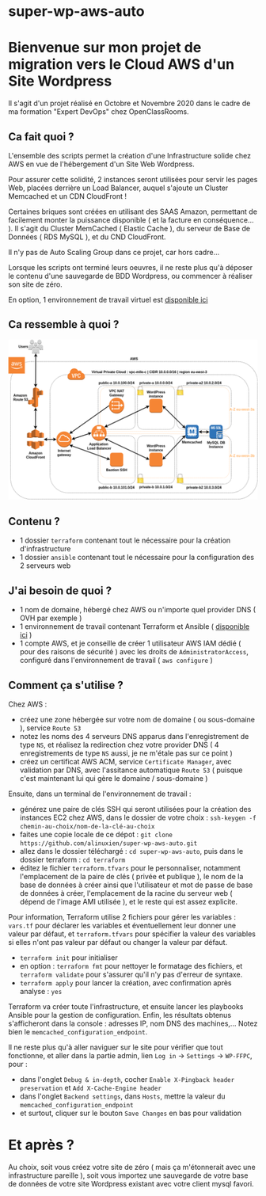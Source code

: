 # super-wp-aws-auto

# Bienvenue sur mon projet de migration vers le Cloud AWS d'un Site Wordpress
Il s'agit d'un projet réalisé en Octobre et Novembre 2020 dans le cadre de ma formation "Expert DevOps" chez OpenClassRooms.

## Ca fait quoi ?
L'ensemble des scripts permet la création d'une Infrastructure solide chez AWS en vue de l'hébergement d'un Site Web Wordpress.

Pour assurer cette solidité, 2 instances seront utilisées pour servir les pages Web, placées derrière un Load Balancer, auquel s'ajoute un Cluster Memcached et un CDN CloudFront !

Certaines briques sont créées en utilisant des SAAS Amazon, permettant de facilement monter la puissance disponible ( et la facture en conséquence... ). Il s'agit du Cluster MemCached ( Elastic Cache ), du serveur de Base de Données ( RDS MySQL ), et du CND CloudFront.

Il n'y pas de Auto Scaling Group dans ce projet, car hors cadre...

Lorsque les scripts ont terminé leurs oeuvres, il ne reste plus qu'à déposer le contenu d'une sauvegarde de BDD Wordpress, ou commencer à réaliser son site de zéro.

En option, 1 environnement de travail virtuel est [disponible ici](https://github.com/alinuxien/terraform)

## Ca ressemble à quoi ?
![Vue Globale de l'Infrastructure Cloud](https://github.com/alinuxien/super-wp-aws-auto/raw/main/MlleC%20Global.png)

## Contenu ?
- 1 dossier `terraform` contenant tout le nécessaire pour la création d'infrastructure
- 1 dossier `ansible` contenant tout le nécessaire pour la configuration des 2 serveurs web
 
## J'ai besoin de quoi ?
- 1 nom de domaine, hébergé chez AWS ou n'importe quel provider DNS ( OVH par exemple )
- 1 environnement de travail contenant Terraform et Ansible ( [disponible ici](https://github.com/alinuxien/terraform) )
- 1 compte AWS, et je conseille de créer 1 utilisateur AWS IAM dédié ( pour des raisons de sécurité ) avec les droits de `AdministratorAccess`, configuré dans l'environnement de travail ( `aws configure` )

## Comment ça s'utilise ?
Chez AWS : 

- créez une zone hébergée sur votre nom de domaine ( ou sous-domaine ), service `Route 53`
- notez les noms des 4 serveurs DNS apparus dans l'enregistrement de type `NS`, et réalisez la redirection chez votre provider DNS ( 4 enregistrements de type `NS` aussi, je ne m'étale pas sur ce point )
- créez un certificat AWS ACM, service `Certificate Manager`, avec validation par DNS, avec l'assitance automatique `Route 53` ( puisque c'est maintenant lui qui gère le domaine / sous-domaine )


Ensuite, dans un terminal de l'environnement de travail :

- générez une paire de clés SSH qui seront utilisées pour la création des instances EC2 chez AWS, dans le dossier de votre choix : `ssh-keygen -f chemin-au-choix/nom-de-la-clé-au-choix`
- faites une copie locale de ce dépot :  `git clone https://github.com/alinuxien/super-wp-aws-auto.git`
- allez dans le dossier téléchargé : `cd super-wp-aws-auto`, puis dans le dossier terraform : `cd terraform`
- éditez le fichier `terraform.tfvars` pour le personnaliser, notamment l'emplacement de la paire de clés ( privée et publique ), le nom de la base de données à créer ainsi que l'utilisateur et mot de passe de base de données à créer, l'emplacement de la racine du serveur web ( dépend de l'image AMI utilisée ), et le reste qui est assez explicite.

Pour information, Terraform utilise 2 fichiers pour gérer les variables : `vars.tf` pour déclarer les variables et éventuellement leur donner une valeur par défaut, et `terraform.tfvars` pour spécifier la valeur des variables si elles n'ont pas valeur par défaut ou changer la valeur par défaut.

- `terraform init` pour initialiser 
- en option : `terraform fmt` pour nettoyer le formatage des fichiers, et `terraform validate` pour s'assurer qu'il n'y pas d'erreur de syntaxe.
- `terraform apply` pour lancer la création, avec confirmation après analyse : `yes`

Terraform va créer toute l'infrastructure, et ensuite lancer les playbooks Ansible pour la gestion de configuration. Enfin, les résultats obtenus s'afficheront dans la console : adresses IP, nom DNS des machines,... Notez bien le `memcached_configuration_endpoint`.

Il ne reste plus qu'à aller naviguer sur le site pour vérifier que tout fonctionne, et aller dans la partie admin, lien `Log in` -> `Settings` -> `WP-FFPC`, pour :

- dans l'onglet `Debug & in-depth`, cocher `Enable X-Pingback header preservation` et `Add X-Cache-Engine header`
- dans l'onglet `Backend settings`, dans `Hosts`, mettre la valeur du `memcached_configuration_endpoint`
- et surtout, cliquer sur le bouton `Save Changes` en bas pour validation 

# Et après ?
Au choix, soit vous créez votre site de zéro ( mais ça m'étonnerait avec une infrastructure pareille ), soit vous importez une sauvegarde de votre base de données de votre site Wordpress existant avec votre client mysql favori.


